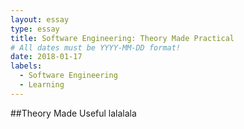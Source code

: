 ```yaml
---
layout: essay
type: essay
title: Software Engineering: Theory Made Practical
# All dates must be YYYY-MM-DD format!
date: 2018-01-17
labels:
  - Software Engineering
  - Learning
---
```

##Theory Made Useful
lalalala

